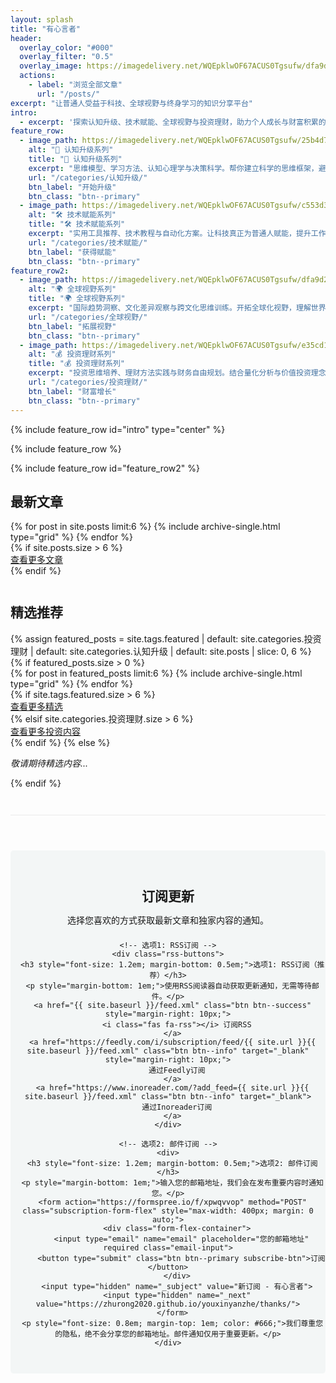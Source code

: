 ```yaml
---
layout: splash
title: "有心言者"
header:
  overlay_color: "#000"
  overlay_filter: "0.5"
  overlay_image: https://imagedelivery.net/WQEpklwOF67ACUS0Tgsufw/dfa9d2a3-3054-46d8-241e-717209aaf600/public?format=auto&width=1920&quality=85
  actions:
    - label: "浏览全部文章"
      url: "/posts/"
excerpt: "让普通人受益于科技、全球视野与终身学习的知识分享平台"
intro: 
  - excerpt: '探索认知升级、技术赋能、全球视野与投资理财，助力个人成长与财富积累的完整知识体系。'
feature_row:
  - image_path: https://imagedelivery.net/WQEpklwOF67ACUS0Tgsufw/25b4d7c3-4f8e-4b62-5b9e-9fe1a6c10200/public?format=auto&width=600&quality=75
    alt: "🧠 认知升级系列"
    title: "🧠 认知升级系列"
    excerpt: "思维模型、学习方法、认知心理学与决策科学。帮你建立科学的思维框架，避免认知偏差，提升学习效率与人生决策质量。"
    url: "/categories/认知升级/"
    btn_label: "开始升级"
    btn_class: "btn--primary"
  - image_path: https://imagedelivery.net/WQEpklwOF67ACUS0Tgsufw/c553d355-9a2e-4753-4a47-9009b7cab200/public?format=auto&width=600&quality=75
    alt: "🛠️ 技术赋能系列"
    title: "🛠️ 技术赋能系列"
    excerpt: "实用工具推荐、技术教程与自动化方案。让科技真正为普通人赋能，提升工作效率，享受数字化生活的便利与乐趣。"
    url: "/categories/技术赋能/"
    btn_label: "获得赋能"
    btn_class: "btn--primary"
feature_row2:
  - image_path: https://imagedelivery.net/WQEpklwOF67ACUS0Tgsufw/dfa9d2a3-3054-46d8-241e-717209aaf600/public?format=auto&width=600&quality=75
    alt: "🌍 全球视野系列"
    title: "🌍 全球视野系列"
    excerpt: "国际趋势洞察、文化差异观察与跨文化思维训练。开拓全球化视野，理解世界发展脉络，培养国际化思维能力。"
    url: "/categories/全球视野/"
    btn_label: "拓展视野"
    btn_class: "btn--primary"
  - image_path: https://imagedelivery.net/WQEpklwOF67ACUS0Tgsufw/e35cd10a-83b4-4939-ecb6-35edeb1a2d00/public?format=auto&width=600&quality=75
    alt: "💰 投资理财系列"
    title: "💰 投资理财系列"
    excerpt: "投资思维培养、理财方法实践与财务自由规划。结合量化分析与价值投资理念，构建科学的个人财富管理体系。"
    url: "/categories/投资理财/"
    btn_label: "财富增长"
    btn_class: "btn--primary"
---
```


{% include feature_row id="intro" type="center" %}

<!-- 样式已移至custom.css文件 -->

{% include feature_row %}

{% include feature_row id="feature_row2" %}

<div class="latest-posts">
  <h2 class="archive__subtitle">最新文章</h2>
  <div class="grid__wrapper">
    {% for post in site.posts limit:6 %}
      {% include archive-single.html type="grid" %}
    {% endfor %}
  </div>
  {% if site.posts.size > 6 %}
  <div class="view-more-btn">
    <a href="{{ site.baseurl }}/posts/" class="btn btn--primary">查看更多文章</a>
  </div>
  {% endif %}
</div>

<div style="clear: both; margin-top: 3em;"></div>

<div class="featured-post">
  <h2 class="archive__subtitle">精选推荐</h2>
  {% assign featured_posts = site.tags.featured | default: site.categories.投资理财 | default: site.categories.认知升级 | default: site.posts | slice: 0, 6 %}
  {% if featured_posts.size > 0 %}
    <div class="grid__wrapper">
      {% for post in featured_posts limit:6 %}
        {% include archive-single.html type="grid" %}
      {% endfor %}
    </div>
    {% if site.tags.featured.size > 6 %}
    <div class="view-more-btn">
      <a href="{{ site.baseurl }}/tags/featured/" class="btn btn--primary">查看更多精选</a>
    </div>
    {% elsif site.categories.投资理财.size > 6 %}
    <div class="view-more-btn">
      <a href="{{ site.baseurl }}/categories/投资理财/" class="btn btn--primary">查看更多投资内容</a>
    </div>
    {% endif %}
  {% else %}
    <p><em>敬请期待精选内容...</em></p>
  {% endif %}
</div>

<div style="clear: both; margin-top: 3em;"></div>

<div class="subscription-container" style="margin-top: 3em; padding-top: 2em; border-top: 1px solid #eaeaea;">
  <div class="subscribe-section" style="text-align: center; padding: 2em 0; background-color: #f3f6f6; margin: 2em 0; border-radius: 5px;">
    <h2 style="margin-bottom: 0.5em;">订阅更新</h2>
    <p style="margin-bottom: 1.5em;">选择您喜欢的方式获取最新文章和独家内容的通知。</p>
    
    <!-- 选项1: RSS订阅 -->
    <div class="rss-buttons">
      <h3 style="font-size: 1.2em; margin-bottom: 0.5em;">选项1: RSS订阅（推荐）</h3>
      <p style="margin-bottom: 1em;">使用RSS阅读器自动获取更新通知，无需等待邮件。</p>
      <a href="{{ site.baseurl }}/feed.xml" class="btn btn--success" style="margin-right: 10px;">
        <i class="fas fa-rss"></i> 订阅RSS
      </a>
      <a href="https://feedly.com/i/subscription/feed/{{ site.url }}{{ site.baseurl }}/feed.xml" class="btn btn--info" target="_blank" style="margin-right: 10px;">
        通过Feedly订阅
      </a>
      <a href="https://www.inoreader.com/?add_feed={{ site.url }}{{ site.baseurl }}/feed.xml" class="btn btn--info" target="_blank">
        通过Inoreader订阅
      </a>
    </div>
    
    <!-- 选项2: 邮件订阅 -->
    <div>
      <h3 style="font-size: 1.2em; margin-bottom: 0.5em;">选项2: 邮件订阅</h3>
      <p style="margin-bottom: 1em;">输入您的邮箱地址，我们会在发布重要内容时通知您。</p>
      <form action="https://formspree.io/f/xpwqvvop" method="POST" class="subscription-form-flex" style="max-width: 400px; margin: 0 auto;">
        <div class="form-flex-container">
          <input type="email" name="email" placeholder="您的邮箱地址" required class="email-input">
          <button type="submit" class="btn btn--primary subscribe-btn">订阅</button>
        </div>
        <input type="hidden" name="_subject" value="新订阅 - 有心言者">
        <input type="hidden" name="_next" value="https://zhurong2020.github.io/youxinyanzhe/thanks/">
      </form>
      <p style="font-size: 0.8em; margin-top: 1em; color: #666;">我们尊重您的隐私，绝不会分享您的邮箱地址。邮件通知仅用于重要更新。</p>
    </div>
  </div>
</div>
